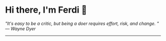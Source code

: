 <h1>Hi there, I'm Ferdi 👋</h1>

<p><em>
  "It's easy to be a critic, but being a doer requires effort, risk, and change.  " — Wayne Dyer
</em></p>

---
